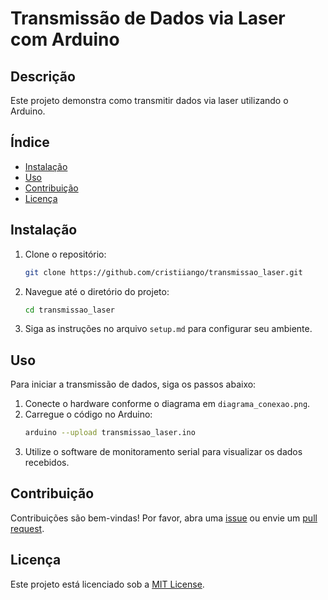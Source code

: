 # Transmissão de Dados via Laser com Arduino

## Descrição
Este projeto demonstra como transmitir dados via laser utilizando o Arduino.

## Índice
- [Instalação](#instalação)
- [Uso](#uso)
- [Contribuição](#contribuição)
- [Licença](#licença)

## Instalação
1. Clone o repositório:
    ```sh
    git clone https://github.com/cristiiango/transmissao_laser.git
    ```
2. Navegue até o diretório do projeto:
    ```sh
    cd transmissao_laser
    ```
3. Siga as instruções no arquivo `setup.md` para configurar seu ambiente.

## Uso
Para iniciar a transmissão de dados, siga os passos abaixo:
1. Conecte o hardware conforme o diagrama em `diagrama_conexao.png`.
2. Carregue o código no Arduino:
    ```sh
    arduino --upload transmissao_laser.ino
    ```
3. Utilize o software de monitoramento serial para visualizar os dados recebidos.

## Contribuição
Contribuições são bem-vindas! Por favor, abra uma [issue](https://github.com/cristiiango/transmissao_laser/issues) ou envie um [pull request](https://github.com/cristiiango/transmissao_laser/pulls).

## Licença
Este projeto está licenciado sob a [MIT License](LICENSE).
